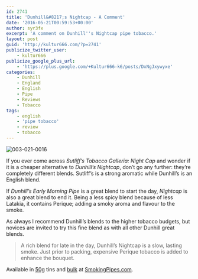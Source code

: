 ```yaml
---
id: 2741
title: 'Dunhill&#8217;s Nightcap - A Comment'
date: '2016-05-21T00:59:53+00:00'
author: syr3fx
excerpt: 'A comment on Dunhill''s Nightcap pipe tobacco.'
layout: post
guid: 'http://kultur666.com/?p=2741'
publicize_twitter_user:
    - kultur666
publicize_google_plus_url:
    - 'https://plus.google.com/+Kultur666-k6/posts/DxNgJxywyxe'
categories:
    - Dunhill
    - England
    - English
    - Pipe
    - Reviews
    - Tobacco
tags:
    - english
    - 'pipe tobacco'
    - review
    - tobacco
---
```


![003-021-0016](http://localhost:8080/wp-content/uploads/2016/05/003-021-0016.jpg)

If you ever come across *Sutliff’s Tobacco Galleria: Night Cap* and wonder if it is a cheaper alternative to *Dunhill’s Nightcap*, don’t go any further: they’re completely different blends. Sutliff’s is a strong aromatic while Dunhill’s is an English blend.

If *Dunhill’s Early Morning Pipe* is a great blend to start the day, *Nightcap* is also a great blend to end it. Being a less spicy blend because of less Latakia, it contains Perique; adding a smoky aroma and flavour to the smoke.

As always I recommend Dunhill’s blends to the higher tobacco budgets, but novices are invited to try this fine blend as with all other Dunhill great blends.

> A rich blend for late in the day, Dunhill’s Nightcap is a slow, lasting smoke. Just prior to packing, expensive Perique tobacco is added to enhance the bouquet.

Available in [50g](https://www.smokingpipes.com/tobacco/by-maker/dunhill/moreinfo.cfm?product_id=177) tins and [bulk](https://www.smokingpipes.com/tobacco/by-maker/dunhill/bulk/moreinfo.cfm?product_id=19049) at [SmokingPipes.com](http://www.smokingpipes.com/).